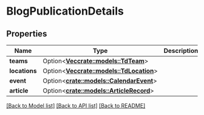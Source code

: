 # BlogPublicationDetails

## Properties

Name | Type | Description | Notes
------------ | ------------- | ------------- | -------------
**teams** | Option<[**Vec<crate::models::TdTeam>**](TD_Team.md)> |  | [optional]
**locations** | Option<[**Vec<crate::models::TdLocation>**](TD_Location.md)> |  | [optional]
**event** | Option<[**crate::models::CalendarEvent**](CalendarEvent.md)> |  | [optional]
**article** | Option<[**crate::models::ArticleRecord**](ArticleRecord.md)> |  | [optional]

[[Back to Model list]](../README.md#documentation-for-models) [[Back to API list]](../README.md#documentation-for-api-endpoints) [[Back to README]](../README.md)



